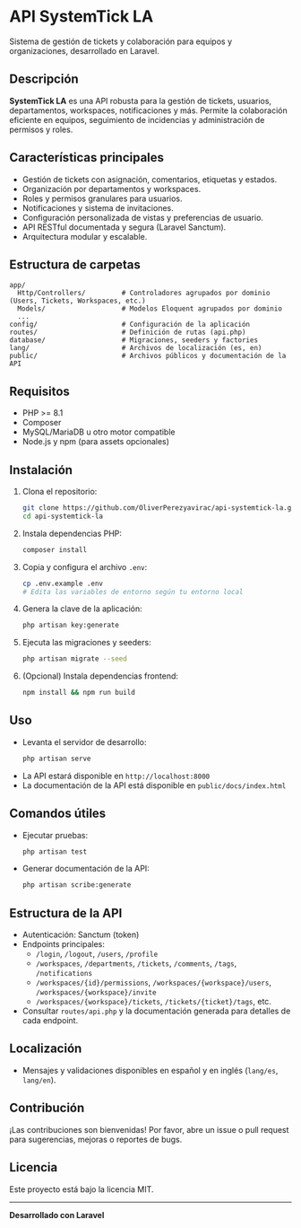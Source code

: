 # API SystemTick LA

Sistema de gestión de tickets y colaboración para equipos y organizaciones, desarrollado en Laravel.

## Descripción

**SystemTick LA** es una API robusta para la gestión de tickets, usuarios, departamentos, workspaces, notificaciones y más. Permite la colaboración eficiente en equipos, seguimiento de incidencias y administración de permisos y roles.

## Características principales

- Gestión de tickets con asignación, comentarios, etiquetas y estados.
- Organización por departamentos y workspaces.
- Roles y permisos granulares para usuarios.
- Notificaciones y sistema de invitaciones.
- Configuración personalizada de vistas y preferencias de usuario.
- API RESTful documentada y segura (Laravel Sanctum).
- Arquitectura modular y escalable.

## Estructura de carpetas

```
app/
  Http/Controllers/         # Controladores agrupados por dominio (Users, Tickets, Workspaces, etc.)
  Models/                   # Modelos Eloquent agrupados por dominio
  ...
config/                     # Configuración de la aplicación
routes/                     # Definición de rutas (api.php)
database/                   # Migraciones, seeders y factories
lang/                       # Archivos de localización (es, en)
public/                     # Archivos públicos y documentación de la API
```

## Requisitos

- PHP >= 8.1
- Composer
- MySQL/MariaDB u otro motor compatible
- Node.js y npm (para assets opcionales)

## Instalación

1. Clona el repositorio:
   ```bash
   git clone https://github.com/OliverPerezyavirac/api-systemtick-la.git
   cd api-systemtick-la
   ```
2. Instala dependencias PHP:
   ```bash
   composer install
   ```
3. Copia y configura el archivo `.env`:
   ```bash
   cp .env.example .env
   # Edita las variables de entorno según tu entorno local
   ```
4. Genera la clave de la aplicación:
   ```bash
   php artisan key:generate
   ```
5. Ejecuta las migraciones y seeders:
   ```bash
   php artisan migrate --seed
   ```
6. (Opcional) Instala dependencias frontend:
   ```bash
   npm install && npm run build
   ```

## Uso

- Levanta el servidor de desarrollo:
  ```bash
  php artisan serve
  ```
- La API estará disponible en `http://localhost:8000`
- La documentación de la API está disponible en `public/docs/index.html`

## Comandos útiles

- Ejecutar pruebas:
  ```bash
  php artisan test
  ```
- Generar documentación de la API:
  ```bash
  php artisan scribe:generate
  ```

## Estructura de la API

- Autenticación: Sanctum (token)
- Endpoints principales:
  - `/login`, `/logout`, `/users`, `/profile`
  - `/workspaces`, `/departments`, `/tickets`, `/comments`, `/tags`, `/notifications`
  - `/workspaces/{id}/permissions`, `/workspaces/{workspace}/users`, `/workspaces/{workspace}/invite`
  - `/workspaces/{workspace}/tickets`, `/tickets/{ticket}/tags`, etc.
- Consultar `routes/api.php` y la documentación generada para detalles de cada endpoint.

## Localización

- Mensajes y validaciones disponibles en español y en inglés (`lang/es`, `lang/en`).

## Contribución

¡Las contribuciones son bienvenidas! Por favor, abre un issue o pull request para sugerencias, mejoras o reportes de bugs.

## Licencia

Este proyecto está bajo la licencia MIT.

---

**Desarrollado con Laravel**
